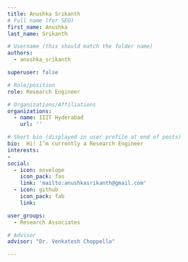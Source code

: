 ```yaml
---
title: Anushka Srikanth
# Full name (for SEO)
first_name: Anushka
last_name: Srikanth

# Username (this should match the folder name)
authors:
  - anushka_srikanth

superuser: false

# Role/position
role: Research Engineer

# Organizations/Affiliations
organizations:
  - name: IIIT Hyderabad
    url: ''

# Short bio (displayed in user profile at end of posts)
bio:  Hi! I’m currently a Research Engineer
interests:
- 
social:
  - icon: envelope
    icon_pack: fas
    link: 'mailto:anushkasrikanth@gmail.com'
  - icon: github
    icon_pack: fab
    link:

user_groups:
  - Research Associates

# Advisor
advisor: "Dr. Venkatesh Choppella"

---
```


